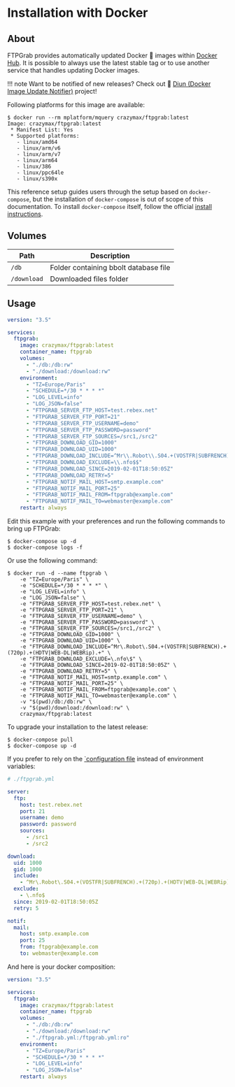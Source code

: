 # Installation with Docker

## About

FTPGrab provides automatically updated Docker :whale: images within [Docker Hub](https://hub.docker.com/r/crazymax/ftpgrab).
It is possible to always use the latest stable tag or to use another service that handles updating Docker images.

!!! note
    Want to be notified of new releases? Check out :bell: [Diun (Docker Image Update Notifier)](https://github.com/crazy-max/diun) project!

Following platforms for this image are available:

```shell
$ docker run --rm mplatform/mquery crazymax/ftpgrab:latest
Image: crazymax/ftpgrab:latest
 * Manifest List: Yes
 * Supported platforms:
   - linux/amd64
   - linux/arm/v6
   - linux/arm/v7
   - linux/arm64
   - linux/386
   - linux/ppc64le
   - linux/s390x
```

This reference setup guides users through the setup based on `docker-compose`, but the installation of `docker-compose`
is out of scope of this documentation. To install `docker-compose` itself, follow the official
[install instructions](https://docs.docker.com/compose/install/).

## Volumes

| Path               | Description   |
|--------------------|---------------|
| `/db`              | Folder containing bbolt database file |
| `/download`        | Downloaded files folder |

## Usage

```yaml
version: "3.5"

services:
  ftpgrab:
    image: crazymax/ftpgrab:latest
    container_name: ftpgrab
    volumes:
      - "./db:/db:rw"
      - "./download:/download:rw"
    environment:
      - "TZ=Europe/Paris"
      - "SCHEDULE=*/30 * * * *"
      - "LOG_LEVEL=info"
      - "LOG_JSON=false"
      - "FTPGRAB_SERVER_FTP_HOST=test.rebex.net"
      - "FTPGRAB_SERVER_FTP_PORT=21"
      - "FTPGRAB_SERVER_FTP_USERNAME=demo"
      - "FTPGRAB_SERVER_FTP_PASSWORD=password"
      - "FTPGRAB_SERVER_FTP_SOURCES=/src1,/src2"
      - "FTPGRAB_DOWNLOAD_GID=1000"
      - "FTPGRAB_DOWNLOAD_UID=1000"
      - "FTPGRAB_DOWNLOAD_INCLUDE=^Mr\\.Robot\\.S04.+(VOSTFR|SUBFRENCH).+(720p).+(HDTV|WEB-DL|WEBRip).+"
      - "FTPGRAB_DOWNLOAD_EXCLUDE=\\.nfo$$"
      - "FTPGRAB_DOWNLOAD_SINCE=2019-02-01T18:50:05Z"
      - "FTPGRAB_DOWNLOAD_RETRY=5"
      - "FTPGRAB_NOTIF_MAIL_HOST=smtp.example.com"
      - "FTPGRAB_NOTIF_MAIL_PORT=25"
      - "FTPGRAB_NOTIF_MAIL_FROM=ftpgrab@example.com"
      - "FTPGRAB_NOTIF_MAIL_TO=webmaster@example.com"
    restart: always
```

Edit this example with your preferences and run the following commands to bring up FTPGrab:

```shell
$ docker-compose up -d
$ docker-compose logs -f
```

Or use the following command:

```shell
$ docker run -d --name ftpgrab \
    -e "TZ=Europe/Paris" \
    -e "SCHEDULE=*/30 * * * *" \
    -e "LOG_LEVEL=info" \
    -e "LOG_JSON=false" \
    -e "FTPGRAB_SERVER_FTP_HOST=test.rebex.net" \
    -e "FTPGRAB_SERVER_FTP_PORT=21" \
    -e "FTPGRAB_SERVER_FTP_USERNAME=demo" \
    -e "FTPGRAB_SERVER_FTP_PASSWORD=password" \
    -e "FTPGRAB_SERVER_FTP_SOURCES=/src1,/src2" \
    -e "FTPGRAB_DOWNLOAD_GID=1000" \
    -e "FTPGRAB_DOWNLOAD_UID=1000" \
    -e "FTPGRAB_DOWNLOAD_INCLUDE=^Mr\.Robot\.S04.+(VOSTFR|SUBFRENCH).+(720p).+(HDTV|WEB-DL|WEBRip).+" \
    -e "FTPGRAB_DOWNLOAD_EXCLUDE=\.nfo\$" \
    -e "FTPGRAB_DOWNLOAD_SINCE=2019-02-01T18:50:05Z" \
    -e "FTPGRAB_DOWNLOAD_RETRY=5" \
    -e "FTPGRAB_NOTIF_MAIL_HOST=smtp.example.com" \
    -e "FTPGRAB_NOTIF_MAIL_PORT=25" \
    -e "FTPGRAB_NOTIF_MAIL_FROM=ftpgrab@example.com" \
    -e "FTPGRAB_NOTIF_MAIL_TO=webmaster@example.com" \
    -v "$(pwd)/db:/db:rw" \
    -v "$(pwd)/download:/download:rw" \
    crazymax/ftpgrab:latest
```

To upgrade your installation to the latest release:

```shell
$ docker-compose pull
$ docker-compose up -d
```

If you prefer to rely on the [`configuration file](../config/index.md#configuration-file) instead of
environment variables:

```yaml
# ./ftpgrab.yml

server:
  ftp:
    host: test.rebex.net
    port: 21
    username: demo
    password: password
    sources:
      - /src1
      - /src2

download:
  uid: 1000
  gid: 1000
  include:
    - ^Mr\.Robot\.S04.+(VOSTFR|SUBFRENCH).+(720p).+(HDTV|WEB-DL|WEBRip).+
  exclude:
    - \.nfo$
  since: 2019-02-01T18:50:05Z
  retry: 5

notif:
  mail:
    host: smtp.example.com
    port: 25
    from: ftpgrab@example.com
    to: webmaster@example.com
```

And here is your docker composition:

```yaml
version: "3.5"

services:
  ftpgrab:
    image: crazymax/ftpgrab:latest
    container_name: ftpgrab
    volumes:
      - "./db:/db:rw"
      - "./download:/download:rw"
      - "./ftpgrab.yml:/ftpgrab.yml:ro"
    environment:
      - "TZ=Europe/Paris"
      - "SCHEDULE=*/30 * * * *"
      - "LOG_LEVEL=info"
      - "LOG_JSON=false"
    restart: always
```
